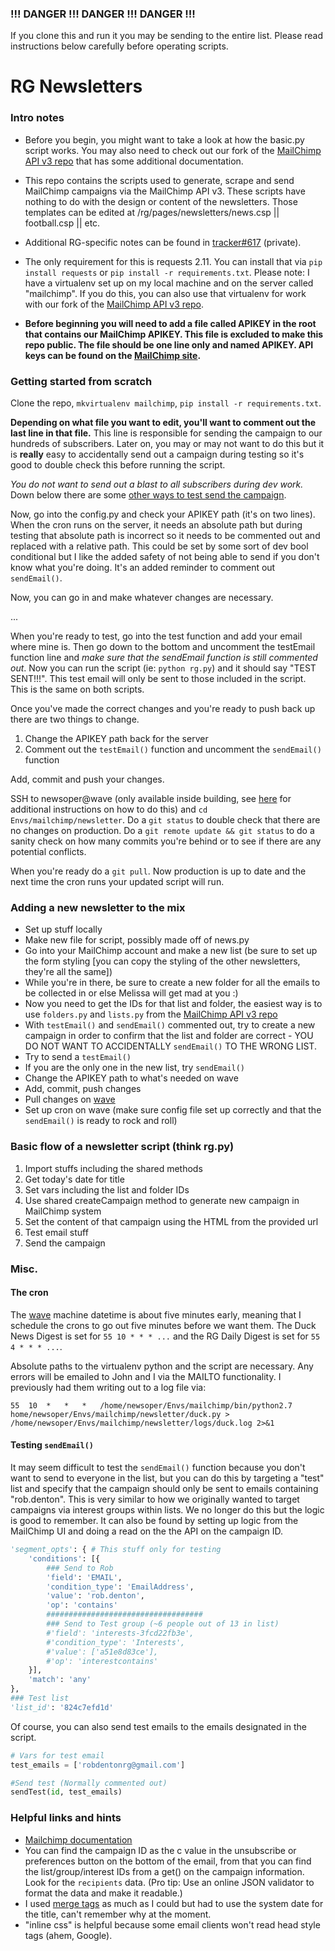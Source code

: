 ### !!! DANGER !!! DANGER !!! DANGER !!!

If you clone this and run it you may be sending to the entire list. Please read instructions below carefully before operating scripts.

# RG Newsletters

### Intro notes

* Before you begin, you might want to take a look at how the basic.py script works. You may also need to check out our fork of the [MailChimp API v3 repo](https://github.com/registerguard/APIv3-examples) that has some additional documentation.

* This repo contains the scripts used to generate, scrape and send MailChimp campaigns via the MailChimp API v3. These scripts have nothing to do with the design or content of the newsletters. Those templates can be edited at /rg/pages/newsletters/news.csp || football.csp || etc.

* Additional RG-specific notes can be found in [tracker#617](https://github.com/registerguard/tracker/issues/617) (private).

* The only requirement for this is requests 2.11. You can install that via `pip install requests` or `pip install -r requirements.txt`. Please note: I have a virtualenv set up on my local machine and on the server called "mailchimp". If you do this, you can also use that virtualenv for work with our fork of the [MailChimp API v3 repo](https://github.com/registerguard/APIv3-examples).

* **Before beginning you will need to add a file called APIKEY in the root that contains our MailChimp APIKEY. This file is excluded to make this repo public. The file should be one line only and named APIKEY. API keys can be found on the [MailChimp site](https://us2.admin.mailchimp.com/account/api/).**

### Getting started from scratch

Clone the repo, `mkvirtualenv mailchimp`, `pip install -r requirements.txt`.

**Depending on what file you want to edit, you'll want to comment out the last line in that file.** This line is responsible for sending the campaign to our hundreds of subscribers. Later on, you may or may not want to do this but it is **really** easy to accidentally send out a campaign during testing so it's good to double check this before running the script.

*You do not want to send out a blast to all subscribers during dev work.* Down below there are some [other ways to test send the campaign](#user-content-testing-sendemail).

Now, go into the config.py and check your APIKEY path (it's on two lines). When the cron runs on the server, it needs an absolute path but during testing that absolute path is incorrect so it needs to be commented out and replaced with a relative path. This could be set by some sort of dev bool conditional but I like the added safety of not being able to send if you don't know what you're doing. It's an added reminder to comment out `sendEmail()`.

Now, you can go in and make whatever changes are necessary.

...

When you're ready to test, go into the test function and add your email where mine is. Then go down to the bottom and uncomment the testEmail function line and *make sure that the sendEmail function is still commented out*. Now you can run the script (ie: `python rg.py`) and it should say "TEST SENT!!!". This test email will only be sent to those included in the script. This is the same on both scripts.

Once you've made the correct changes and you're ready to push back up there are two things to change.

1. Change the APIKEY path back for the server
2. Comment out the `testEmail()` function and uncomment the `sendEmail()` function

Add, commit and push your changes.

SSH to newsoper@wave (only available inside building, see [here](https://github.com/registerguard/tracker/wiki/Accessing-Wave%2C-the-cron-machine) for additional instructions on how to do this) and `cd Envs/mailchimp/newsletter`. Do a `git status` to double check that there are no changes on production. Do a `git remote update && git status` to do a sanity check on how many commits you're behind or to see if there are any potential conflicts. 

When you're ready do a `git pull`. Now production is up to date and the next time the cron runs your updated script will run.

### Adding a new newsletter to the mix

* Set up stuff locally
* Make new file for script, possibly made off of news.py
* Go into your MailChimp account and make a new list (be sure to set up the form styling [you can copy the styling of the other newsletters, they're all the same])
* While you're in there, be sure to create a new folder for all the emails to be collected in or else Melissa will get mad at you :)
* Now you need to get the IDs for that list and folder, the easiest way is to use `folders.py` and `lists.py` from the [MailChimp API v3 repo](https://github.com/registerguard/APIv3-examples)
* With `testEmail()` and `sendEmail()` commented out, try to create a new campaign in order to confirm that the list and folder are correct - YOU DO NOT WANT TO ACCIDENTALLY `sendEmail()` TO THE WRONG LIST.
* Try to send a `testEmail()`
* If you are the only one in the new list, try `sendEmail()`
* Change the APIKEY path to what's needed on wave
* Add, commit, push changes
* Pull changes on [wave](https://github.com/registerguard/tracker/wiki/Accessing-Wave%2C-the-cron-machine)
* Set up cron on wave (make sure config file set up correctly and that the `sendEmail()` is ready to rock and roll)

### Basic flow of a newsletter script (think rg.py)

1. Import stuffs including the shared methods
1. Get today's date for title
1. Set vars including the list and folder IDs
1. Use shared createCampaign method to generate new campaign in MailChimp system
1. Set the content of that campaign using the HTML from the provided url
1. Test email stuff
1. Send the campaign

### Misc.

#### The cron

The [wave](https://github.com/registerguard/tracker/wiki/Accessing-Wave%2C-the-cron-machine) machine datetime is about five minutes early, meaning that I schedule the crons to go out five minutes before we want them. The Duck News Digest is set for `55 10 * * * ...` and the RG Daily Digest is set for `55 4 * * * ...`.

Absolute paths to the virtualenv python and the script are necessary. Any errors will be emailed to John and I via the MAILTO functionality. I previously had them writing out to a log file via:

```
55	10	*	*	*	/home/newsoper/Envs/mailchimp/bin/python2.7  home/newsoper/Envs/mailchimp/newsletter/duck.py > /home/newsoper/Envs/mailchimp/newsletter/logs/duck.log 2>&1
```

#### Testing `sendEmail()`

It may seem difficult to test the `sendEmail()` function because you don't want to send to everyone in the list, but you can do this by targeting a "test" list and specify that the campaign should only be sent to emails containing "rob.denton". This is very similar to how we originally wanted to target campaigns via interest groups within lists. We no longer do this but the logic is good to remember. It can also be found by setting up logic from the MailChimp UI and doing a read on the the API on the campaign ID.

```python
'segment_opts': { # This stuff only for testing
    'conditions': [{
        ### Send to Rob
        'field': 'EMAIL',
        'condition_type': 'EmailAddress',
        'value': 'rob.denton',
        'op': 'contains'
        ###################################
        ### Send to Test group (~6 people out of 13 in list)
        #'field': 'interests-3fcd22fb3e',
        #'condition_type': 'Interests',
        #'value': ['a51e8d83ce'],
        #'op': 'interestcontains'
    }],
    'match': 'any'
},
### Test list
'list_id': '824c7efd1d'
```

Of course, you can also send test emails to the emails designated in the script.

```python
# Vars for test email
test_emails = ['robdentonrg@gmail.com']

#Send test (Normally commented out)
sendTest(id, test_emails)
```

### Helpful links and hints

* [Mailchimp documentation](http://developer.mailchimp.com/documentation/mailchimp/reference/overview/)
* You can find the campaign ID as the c value in the unsubscribe or preferences button on the bottom of the email, from that you can find the list/group/interest IDs from a get() on the campaign information. Look for the `recipients` data. (Pro tip: Use an online JSON validator to format the data and make it readable.)
* I used [merge tags](http://kb.mailchimp.com/merge-tags/all-the-merge-tags-cheat-sheet) as much as I could but had to use the system date for the title, can't remember why at the moment.
* "inline css" is helpful because some email clients won't read head style tags (ahem, Google).



